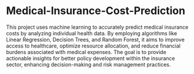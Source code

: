 # Medical-Insurance-Cost-Prediction

This project uses machine learning to accurately predict medical insurance costs by analyzing individual health data. By employing algorithms like Linear Regression, Decision Trees, and Random Forest, it aims to improve access to healthcare, optimize resource allocation, and reduce financial burdens associated with medical expenses. The goal is to provide actionable insights for better policy development within the insurance sector, enhancing decision-making and risk management practices.
